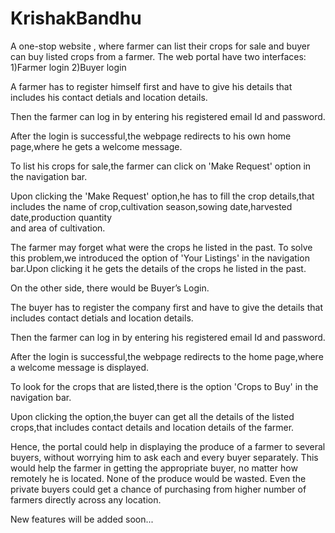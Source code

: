 # KrishakBandhu
A one-stop website , where farmer can list their crops for sale and buyer can buy listed crops from a farmer.
The web portal  have two interfaces: 1)Farmer login   2)Buyer login



A farmer has to register himself first and have to give his details that includes his contact detials and location details.

Then the farmer can log in by entering his registered email Id and password.

After the login is successful,the webpage redirects to his own home page,where he gets a welcome message.

To list his crops for sale,the farmer can click on 'Make Request' option in the navigation bar.

Upon clicking the 'Make Request' option,he has to fill the crop details,that includes the name of crop,cultivation season,sowing date,harvested date,production quantity  
and area of cultivation.

The farmer may forget what were the crops he listed in the past.
To solve this problem,we introduced the option of 'Your Listings' in the navigation bar.Upon clicking it he gets the details of the crops he listed in the past.




On the other side, there would be Buyer’s Login. 

The buyer has to register the company first and have to give the details that includes  contact detials and location details.

Then the farmer can log in by entering his registered email Id and password.

After the login is successful,the webpage redirects to the home page,where a welcome message is displayed.

To look for the crops that are listed,there is the option 'Crops to Buy' in the navigation bar.

Upon clicking the option,the buyer can get all the details of the listed crops,that includes contact details and location details of the farmer.




Hence, the portal could help in displaying the produce of a farmer to several buyers, without worrying him to ask each and every buyer separately. 
This would help the farmer in getting the appropriate buyer, no matter how remotely he is located. 
None of the produce would be wasted. 
Even the private buyers could get a chance of purchasing from higher number of farmers directly across any location.

New features will be added soon...
